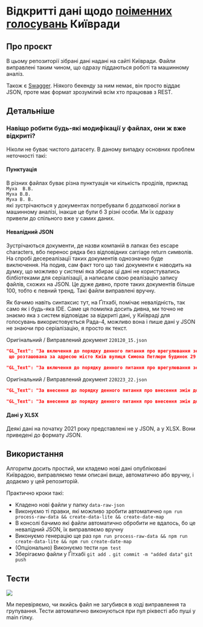 # Відкритті дані щодо [поіменних голосувань](https://kmr.gov.ua/uk/result_golosuvanya) Київради
## Про проєкт
В цьому репозиторії зібрані дані надані на сайті Київради. Файли виправлені таким чином, що одразу піддаються роботі та машинному аналіз. 
  
Також є [Swagger](https://beyond-danube.github.io/kmr-data/). Ніякого бекенду за ним немає, він просто віддає JSON, проте має формат зрозумілий всім хто працював з REST.

## Детальніше
### Навіщо робити будь-які модифікації у файлах, они ж вже відкриті?
Ніколи не буває чистого датасету. В даному випадку основних проблем неточності такі:
  
  
#### Пунктуація
В різних файлах буває різна пунктуація чи кількість проділів, приклад   
`Муха  В.В.`  
`Муха В.В.`  
`Муха В. В. `      
які зустрічаються у документах потребували б додаткової логіки в машинному аналізі, інакше це були б 3 різні особи. Ми їх одразу привели до спільного вже у самих даних.

#### Невалідний JSON
Зустрічаються документи, де назви компаній в лапках без escape characters, вбо перенос рядка без відповідних carriage return символів. На спробі десереалізації таких документів однозначно буде виключення. На подив, сам факт того що такі документи є наводить на думку, що можливо у системі яка збирає ці дані не користувались білбіотеками для серіалізації, а написали свою реалізацію запису файлів, схожих на JSON. Це дуже дивно, проте таких документів більше 100, тобто є певний тренд. Такі файли виправлені вручну.

Як бачимо навіть синтаксис тут, на Ґітхабі, помічає невалідність, так само як і будь-яка IDE. Саме ця помилка досить дивна, ми точно не знаємо яка з систем відповідає за відкриті дані, у Київраді для голосувань використовується Рада-4, можливо вона і пише дані у JSON не знаючи про серіалізацію, я просто як текст. 
  
Оригінальний / Виправлений документ `220120_15.json`
```json
"GL_Text": "За включення до порядку денного питання про врегулювання земельних та майнових відносин використання земельної ділянки,
 що розташована за адресою місто Київ вулиця Симона Петлюри будинок 29  (08/231-1317/ПР)",
```
```json
"GL_Text": "За включення до порядку денного питання про врегулювання земельних та майнових відносин використання земельної ділянки, що розташована за адресою місто Київ вулиця Симона Петлюри будинок 29  (08/231-1317/ПР)",
```
Оригінальний / Виправлений документ `220223_22.json`
```json
"GL_Text": "За внесення до порядку денного питання про внесення змін до рішення Київської міської ради від 04.11.2021 № 3135/3176 "Про Регламент Київської міської ради" (Від 13.05.2022 № 08/231-642)",
```
```json
"GL_Text": "За внесення до порядку денного питання про внесення змін до рішення Київської міської ради від 04.11.2021 № 3135/3176 \"Про Регламент Київської міської ради\" (Від 13.05.2022 № 08/231-642)",
```

#### Дані у XLSX
Деякі дані на початку 2021 року представлені не у JSON, а у XLSX. Вони приведені до формату JSON.

## Використання
Алгоритм досить простий, ми кладемо нові дані опубліковані Київрадою, виправляємо теми описані вище, автоматично або вручну, і додаємо у цей репозиторій.
  
Практично кроки такі:
* Кладено нові файли у папку `data-raw-json`
* Виконуємо ті правки, які можливо зробити автоматично `npm run process-raw-data && create-data-lite && create-date-map`
* В консолі бачимо які файли автоматично обробити не вдалось, бо це невалідний JSON, їх виправляємо вручну
* Виконуємо генерацію ще раз `npm run process-raw-data && npm run create-data-lite && npm run create-date-map`
* (Опціонально) Виконуємо тести `npm test`
* Зберігаємо файли у Ґітхабі `git add .` `git commit -m "added data"` `git push`

## Тести
![](https://github.com/beyond-danube/kmr-data/actions/workflows/node.yml/badge.svg)
  
Ми перевіряємо, чи якийсь файл не загубився в ході виправлення та групування. Тести автоматично виконуються при пул ріквесті або пуші у main гілку.
